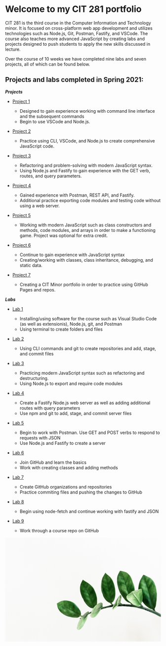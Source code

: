 # Welcome to my CIT 281 portfolio

CIT 281 is the third course in the Computer Information and Technology minor. It is focused on cross-platform web app development and utilizes technologies such as Node.js, Git, Postman, Fastify, and VSCode. The course also teaches more advanced JavaScript by creating labs and projects designed to push students to apply the new skills discussed in lecture. 

Over the course of 10 weeks we have completed nine labs and seven projects, all of which can be found below.

## Projects and labs completed in Spring 2021:

**_Projects_**
- [Project 1]()
    * Designed to gain experience working with command line interface and the subsequent commands 
    * Begin to use VSCode and Node.js.

- [Project 2]()
    * Practice using CLI, VSCode, and Node.js to create comprehensive JavaScript code. 
 
- [Project 3]()
    * Refactoring and problem-solving with modern JavaScript syntax.
    * Using Node.js and Fastify to gain experience with the GET verb, routes, and query parameters.
     
- [Project 4]()
    * Gained experience with Postman, REST API, and Fastify.
    * Additional practice exporting code modules and testing code without using a web server.
     
- [Project 5]()
    * Working with modern JavaScript such as class constructors and methods, code modules, and arrays in order to make a functioning game. Project was optional for extra credit.

- [Project 6]()
    * Continue to gain experience with JavaScript syntax
    * Creating/working with classes, class inheritance, debugging, and static data.
     
- [Project 7]()
    * Creating a CIT Minor portfolio in order to practice using GitHub Pages and repos.


**_Labs_**
- [Lab 1]()
    * Installing/using software for the course such as Visual Studio Code (as well as extensionis), Node.js, git, and Postman
    * Using terminal to create folders and files

- [Lab 2]()
    * Using CLI commands and git to create repositories and add, stage, and commit files      
    
- [Lab 3]()
    * Practicing modern JavaScript syntax such as refactoring and destructuring. 
    * Using Node.js to export and require code modules

- [Lab 4]()
    * Create a Fastify Node.js web server as well as adding additional routes with query parameters
    * Use npm and git to add, stage, and commit server files
    
- [Lab 5]()
    * Begin to work with Postman. Use GET and POST verbs to respond to requests with JSON
    * Use Node.js and Fastify to create a server

- [Lab 6]()
    * Join GitHub and learn the basics
    * Work with creating classes and adding methods

- [Lab 7]()
    * Create GitHub organizations and repositories
    * Practice commiting files and pushing the changes to GitHub
    
- [Lab 8]()
    * Begin using node-fetch and continue working with fastify and JSON
    
- [Lab 9]()
    * Work through a course repo on GitHub
    
![Background Image](https://github.com/nataleeirwin/nataleeirwin.github.io/blob/main/backgroundImage.jpg)

